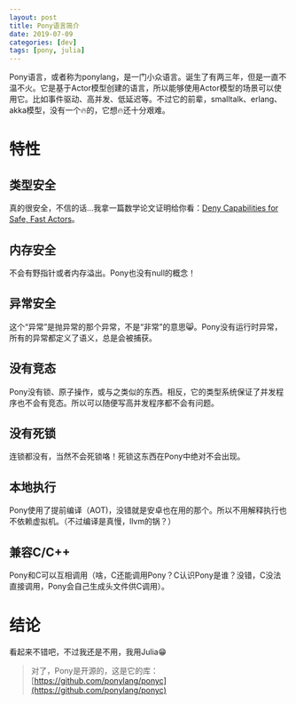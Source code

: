 ```yaml
---
layout: post
title: Pony语言简介
date: 2019-07-09
categories: [dev]
tags: [pony, julia]
---
```

Pony语言，或者称为ponylang，是一门小众语言。诞生了有两三年，但是一直不温不火。它是基于Actor模型创建的语言，所以能够使用Actor模型的场景可以使用它。比如事件驱动、高并发、低延迟等。不过它的前辈，smalltalk、erlang、akka模型，没有一个🔥的，它想🔥还十分艰难。

# 特性

## 类型安全
真的很安全，不信的话...我拿一篇数学论文证明给你看：[Deny Capabilities for Safe, Fast Actors](https://www.ponylang.io/media/papers/fast-cheap-with-proof.pdf)。

## 内存安全
不会有野指针或者内存溢出。Pony也没有null的概念！

## 异常安全
这个“异常”是抛异常的那个异常，不是“非常”的意思😸。Pony没有运行时异常，所有的异常都定义了语义，总是会被捕获。

## 没有竞态
Pony没有锁、原子操作，或与之类似的东西。相反，它的类型系统保证了并发程序也不会有竞态。所以可以随便写高并发程序都不会有问题。

## 没有死锁
连锁都没有，当然不会死锁咯！死锁这东西在Pony中绝对不会出现。

## 本地执行
Pony使用了提前编译（AOT)，没错就是安卓也在用的那个。所以不用解释执行也不依赖虚拟机。（不过编译是真慢，llvm的锅？） 

## 兼容C/C++
Pony和C可以互相调用（啥，C还能调用Pony？C认识Pony是谁？没错，C没法直接调用，Pony会自己生成头文件供C调用）。

# 结论
看起来不错吧，不过我还是不用，我用Julia😁

> 对了，Pony是开源的，这是它的库：[https://github.com/ponylang/ponyc](https://github.com/ponylang/ponyc)
